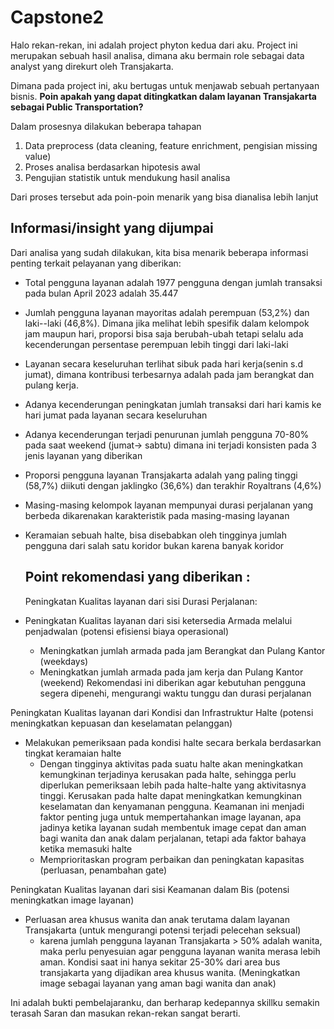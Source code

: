 # Capstone2

Halo rekan-rekan, ini adalah project phyton kedua dari aku. Project ini merupakan sebuah hasil analisa, dimana aku bermain role sebagai data analyst yang direkurt oleh Transjakarta.

Dimana pada project ini, aku bertugas untuk menjawab sebuah pertanyaan bisnis. **Poin apakah yang dapat ditingkatkan dalam layanan Transjakarta sebagai Public Transportation?**

Dalam prosesnya dilakukan beberapa tahapan
1. Data preprocess (data cleaning, feature enrichment, pengisian missing value)
2. Proses analisa berdasarkan hipotesis awal
3. Pengujian statistik untuk mendukung hasil analisa

Dari proses tersebut ada poin-poin menarik yang bisa dianalisa lebih lanjut

## Informasi/insight yang dijumpai
Dari analisa yang sudah dilakukan, kita bisa menarik beberapa informasi penting terkait pelayanan yang diberikan:
- Total pengguna layanan adalah 1977 pengguna dengan jumlah transaksi pada bulan April 2023 adalah 35.447
- Jumlah pengguna layanan mayoritas adalah perempuan (53,2%) dan laki--laki (46,8%). Dimana jika melihat lebih spesifik dalam kelompok jam maupun hari, proporsi bisa saja berubah-ubah tetapi selalu ada kecenderungan persentase perempuan lebih tinggi dari laki-laki
- Layanan secara keseluruhan terlihat sibuk pada hari kerja(senin s.d jumat), dimana kontribusi terbesarnya adalah pada jam berangkat dan pulang kerja.
- Adanya kecenderungan peningkatan jumlah transaksi dari hari kamis ke hari jumat pada layanan secara keseluruhan
- Adanya kecenderungan terjadi penurunan jumlah pengguna 70-80% pada saat weekend (jumat-> sabtu) dimana ini terjadi konsisten pada 3 jenis layanan yang diberikan
- Proporsi pengguna layanan Transjakarta adalah yang paling tinggi (58,7%) diikuti dengan jaklingko (36,6%) dan terakhir Royaltrans (4,6%)
- Masing-masing kelompok layanan mempunyai durasi perjalanan yang berbeda dikarenakan karakteristik pada masing-masing layanan
- Keramaian sebuah halte, bisa disebabkan oleh tingginya jumlah pengguna dari salah satu koridor bukan karena banyak koridor

  ## Point rekomendasi yang diberikan :
  Peningkatan Kualitas layanan dari sisi Durasi Perjalanan:
- Peningkatan Kualitas layanan dari sisi ketersedia Armada melalui penjadwalan (potensi efisiensi biaya operasional)
    - Meningkatkan jumlah armada pada jam Berangkat dan Pulang Kantor (weekdays)
    - Meningkatkan jumlah armada pada jam kerja dan Pulang Kantor (weekend)
    Rekomendasi ini diberikan agar kebutuhan pengguna segera dipenehi, mengurangi waktu tunggu dan durasi perjalanan

Peningkatan Kualitas layanan dari Kondisi dan Infrastruktur Halte (potensi meningkatkan kepuasan dan keselamatan pelanggan)
- Melakukan pemeriksaan pada kondisi halte secara berkala berdasarkan tingkat keramaian halte
    - Dengan tingginya aktivitas pada suatu halte akan meningkatkan kemungkinan terjadinya kerusakan pada halte, sehingga perlu diperlukan pemeriksaan lebih pada halte-halte yang aktivitasnya tinggi. Kerusakan pada halte dapat meningkatkan kemungkinan keselamatan dan kenyamanan pengguna. Keamanan ini menjadi faktor penting juga untuk mempertahankan image layanan, apa jadinya ketika layanan sudah membentuk image cepat dan aman bagi wanita dan anak dalam perjalanan, tetapi ada faktor bahaya ketika memasuki halte
    - Memprioritaskan program perbaikan dan peningkatan kapasitas (perluasan, penambahan gate)

Peningkatan Kualitas layanan dari sisi Keamanan dalam Bis (potensi meningkatkan image layanan)
- Perluasan area khusus wanita dan anak terutama dalam layanan Transjakarta (untuk mengurangi potensi terjadi pelecehan seksual)
    - karena jumlah pengguna layanan Transjakarta > 50% adalah wanita, maka perlu penyesuian agar pengguna layanan wanita merasa lebih aman. Kondisi saat ini hanya sekitar 25-30% dari area bus transjakarta yang dijadikan area khusus wanita. (Meningkatkan image sebagai layanan yang aman bagi wanita dan anak)

Ini adalah bukti pembelajaranku, dan berharap kedepannya skillku semakin terasah Saran dan masukan rekan-rekan sangat berarti.
